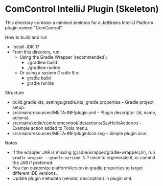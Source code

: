ComControl IntelliJ Plugin (Skeleton)
====================================

This directory contains a minimal skeleton for a JetBrains IntelliJ Platform plugin named "ComControl".

How to build and run
- Install JDK 17
- From this directory, run:
  - Using the Gradle Wrapper (recommended):
    - ./gradlew build
    - ./gradlew runIde
  - Or using a system Gradle 8.x:
    - gradle build
    - gradle runIde

Structure
- build.gradle.kts, settings.gradle.kts, gradle.properties – Gradle project setup.
- src/main/resources/META-INF/plugin.xml – Plugin descriptor (id, name, actions).
- src/main/kotlin/com/comcontrol/ide/actions/SayHelloAction.kt – Example action added to Tools menu.
- src/main/resources/META-INF/pluginIcon.svg – Simple plugin icon.

Notes
- If the wrapper JAR is missing (gradle/wrapper/gradle-wrapper.jar), run `gradle wrapper --gradle-version 8.7` once to regenerate it, or commit the JAR if preferred.
- You can customize platformVersion in gradle.properties to target different IDE versions.
- Update plugin metadata (vendor, description) in plugin.xml.
